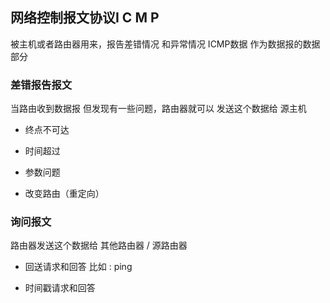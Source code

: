 ##  网络控制报文协议I C M P 
被主机或者路由器用来，报告差错情况 和异常情况
ICMP数据 作为数据报的数据部分

###   差错报告报文 
当路由收到数据报 但发现有一些问题，路由器就可以 发送这个数据给 源主机

* 终点不可达 

* 时间超过 

* 参数问题 

* 改变路由（重定向） 



###   询问报文 
路由器发送这个数据给 其他路由器 / 源路由器

* 回送请求和回答 
比如 : ping 

* 时间戳请求和回答 
